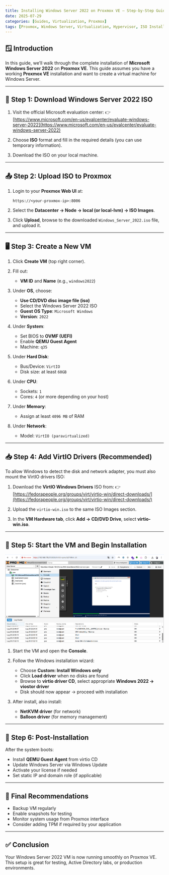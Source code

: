 ```yaml
---
title: Installing Windows Server 2022 on Proxmox VE – Step-by-Step Guide
date: 2025-07-29
categories: [Guides, Virtualization, Proxmox]
tags: [Proxmox, Windows Server, Virtualization, Hypervisor, ISO Install]
---
```


## 🪟 Introduction

In this guide, we’ll walk through the complete installation of **Microsoft Windows Server 2022** on **Proxmox VE**. This guide assumes you have a working **Proxmox VE** installation and want to create a virtual machine for Windows Server.

---

## 💾 Step 1: Download Windows Server 2022 ISO

1. Visit the official Microsoft evaluation center:
   👉 [https://www.microsoft.com/en-us/evalcenter/evaluate-windows-server-2022](https://www.microsoft.com/en-us/evalcenter/evaluate-windows-server-2022)

2. Choose **ISO** format and fill in the required details (you can use temporary information).

3. Download the ISO on your local machine.

---

## 📤 Step 2: Upload ISO to Proxmox

1. Login to your **Proxmox Web UI** at:
   ```
   https://<your-proxmox-ip>:8006
   ```

2. Select the **Datacenter → Node → local (or local-lvm) → ISO Images**.

3. Click **Upload**, browse to the downloaded `Windows_Server_2022.iso` file, and upload it.

---

## 🖥️ Step 3: Create a New VM

1. Click **Create VM** (top right corner).
2. Fill out:
   - **VM ID** and **Name** (e.g., `windows2022`)
3. Under **OS**, choose:
   - **Use CD/DVD disc image file (iso)**
   - Select the Windows Server 2022 ISO
   - **Guest OS Type**: `Microsoft Windows`
   - **Version**: `2022`

4. Under **System**:
   - Set BIOS to **OVMF (UEFI)**
   - Enable **QEMU Guest Agent**
   - Machine: `q35`

5. Under **Hard Disk**:
   - Bus/Device: `VirtIO`
   - Disk size: at least `60GB`

6. Under **CPU**:
   - Sockets: `1`
   - Cores: `4` (or more depending on your host)

7. Under **Memory**:
   - Assign at least `4096 MB` of RAM

8. Under **Network**:
   - Model: `VirtIO (paravirtualized)`

---

## 📥 Step 4: Add VirtIO Drivers (Recommended)

To allow Windows to detect the disk and network adapter, you must also mount the VirtIO drivers ISO:

1. Download the **VirtIO Windows Drivers** ISO from:
   👉 [https://fedorapeople.org/groups/virt/virtio-win/direct-downloads/](https://fedorapeople.org/groups/virt/virtio-win/direct-downloads/)

2. Upload the `virtio-win.iso` to the same ISO Images section.

3. In the **VM Hardware tab**, click **Add → CD/DVD Drive**, select **virtio-win.iso**.

---

## 🔧 Step 5: Start the VM and Begin Installation

![Proxmox Install Screenshot](/assets/images/blogs/Proxmox/proxmoxMSWS22.png)

1. Start the VM and open the **Console**.
2. Follow the Windows installation wizard:
   - Choose **Custom: Install Windows only**
   - Click **Load driver** when no disks are found
   - Browse to **virtio driver CD**, select appropriate **Windows 2022 → viostor driver**
   - Disk should now appear → proceed with installation

3. After install, also install:
   - **NetKVM driver** (for network)
   - **Balloon driver** (for memory management)

---

## 🔄 Step 6: Post-Installation

After the system boots:

- Install **QEMU Guest Agent** from virtio CD
- Update Windows Server via Windows Update
- Activate your license if needed
- Set static IP and domain role (if applicable)

---

## 📌 Final Recommendations

- Backup VM regularly
- Enable snapshots for testing
- Monitor system usage from Proxmox interface
- Consider adding TPM if required by your application

---

## ✅ Conclusion

Your Windows Server 2022 VM is now running smoothly on Proxmox VE. This setup is great for testing, Active Directory labs, or production environments.

